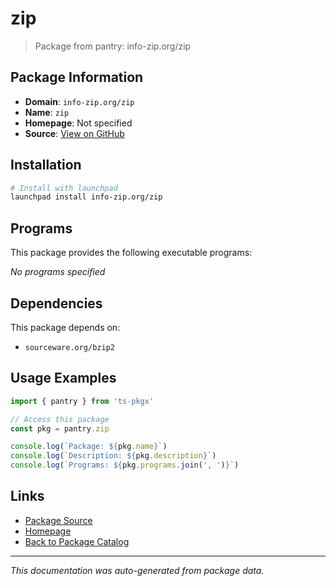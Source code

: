 # zip

> Package from pantry: info-zip.org/zip

## Package Information

- **Domain**: `info-zip.org/zip`
- **Name**: `zip`
- **Homepage**: Not specified
- **Source**: [View on GitHub](https://github.com/pkgxdev/pantry/tree/main/projects/info-zip.org/zip/package.yml)

## Installation

```bash
# Install with launchpad
launchpad install info-zip.org/zip
```

## Programs

This package provides the following executable programs:

*No programs specified*

## Dependencies

This package depends on:

- `sourceware.org/bzip2`

## Usage Examples

```typescript
import { pantry } from 'ts-pkgx'

// Access this package
const pkg = pantry.zip

console.log(`Package: ${pkg.name}`)
console.log(`Description: ${pkg.description}`)
console.log(`Programs: ${pkg.programs.join(', ')}`)
```

## Links

- [Package Source](https://github.com/pkgxdev/pantry/tree/main/projects/info-zip.org/zip/package.yml)
- [Homepage](#)
- [Back to Package Catalog](../../../package-catalog.md)

---

*This documentation was auto-generated from package data.*

